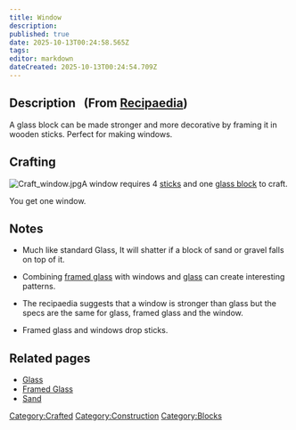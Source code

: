 ```yaml
---
title: Window
description: 
published: true
date: 2025-10-13T00:24:58.565Z
tags: 
editor: markdown
dateCreated: 2025-10-13T00:24:54.709Z
---
```


## Description   (From [Recipaedia](Recipaedia "wikilink"))

A glass block can be made stronger and more decorative by framing it in
wooden sticks. Perfect for making windows.

## Crafting

![Craft_window.jpg](Craft_window.jpg "Craft_window.jpg")A window
requires 4 [sticks](Stick "wikilink") and one [glass
block](Glass "wikilink") to craft.

You get one window.

## Notes

  - Much like standard Glass, It will shatter if a block of sand or
    gravel falls on top of it.

<!-- end list -->

  - Combining [framed glass](Framed_Glass "wikilink") with windows and
    [glass](glass "wikilink") can create interesting patterns.

<!-- end list -->

  - The recipaedia suggests that a window is stronger than glass but the
    specs are the same for glass, framed glass and the window.

<!-- end list -->

  - Framed glass and windows drop sticks.

## Related pages

  - [Glass](Glass "wikilink")
  - [Framed Glass](Framed_Glass "wikilink")
  - [Sand](Sand "wikilink")

[Category:Crafted](Category:Crafted "wikilink")
[Category:Construction](Category:Construction "wikilink")
[Category:Blocks](Category:Blocks "wikilink")